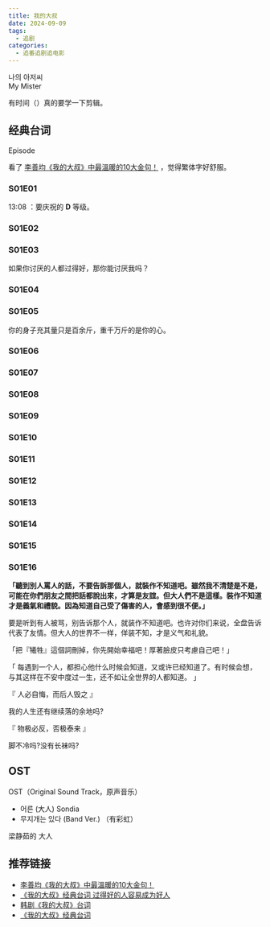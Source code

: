 ```yaml
---
title: 我的大叔
date: 2024-09-09
tags:
  - 追剧
categories:
  - 追番追剧追电影
---
```


나의 아저씨  
My Mister


有时间（）真的要学一下剪辑。

## 经典台词

Episode

看了 [李善均《我的大叔》中最溫暖的10大金句！](https://www.elle.com/tw/entertainment/drama/g46240009/10-my-uncle/) ，觉得繁体字好舒服。

### S01E01

13:08 ：要庆祝的 **D** 等级。

### S01E02
### S01E03

如果你讨厌的人都过得好，那你能讨厌我吗？

### S01E04
### S01E05

你的身子充其量只是百余斤，重千万斤的是你的心。

### S01E06
### S01E07
### S01E08
### S01E09
### S01E10
### S01E11
### S01E12
### S01E13
### S01E14
### S01E15
### S01E16



**「聽到別人罵人的話，不要告訴那個人，就裝作不知道吧。雖然我不清楚是不是，可能在你們朋友之間把話都說出來，才算是友誼。但大人們不是這樣。裝作不知道才是義氣和禮貌。因為知道自己受了傷害的人，會感到很不便。」**

要是听到有人被骂，别告诉那个人，就装作不知道吧。也许对你们来说，全盘告诉代表了友情。但大人的世界不一样，佯装不知，才是义气和礼貌。

「把『犧牲』這個詞刪掉，你先開始幸福吧！厚著臉皮只考慮自己吧！」

「 每遇到一个人，都担心他什么时候会知道，又或许已经知道了。有时候会想，与其这样在不安中度过一生，还不如让全世界的人都知道。 」

『 人必自悔，而后人毁之 』

我的人生还有继续落的余地吗?

『 物极必反，否极泰来 』

脚不冷吗?没有长袜吗?

## OST

OST（Original Sound Track，原声音乐）

- 어른 (大人) Sondia
- 무지개는 있다 (Band Ver.) （有彩虹）


梁静茹的 大人

## 推荐链接

- [李善均《我的大叔》中最溫暖的10大金句！](https://www.elle.com/tw/entertainment/drama/g46240009/10-my-uncle/)
- [《我的大叔》经典台词 过得好的人容易成为好人](https://zhuanlan.zhihu.com/p/44141096)
- [韩剧《我的大叔》台词](https://www.douban.com/note/733353596/)
- [《我的大叔》经典台词](https://www.jianshu.com/p/81b43016474e)

